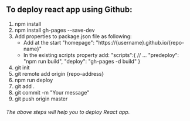 ## To deploy react app using Github:

1. npm install
2. npm install gh-pages --save-dev
3. Add properties to package.json file as following:
    - Add at the start "homepage": "https://{username}.github.io/{repo-name}"
    - In the existing scripts property add:
    "scripts":{
           // ...
          "predeploy": "npm run build",
          "deploy": "gh-pages -d build"
          }
4. git init
5. git remote add origin {repo-address}
6. npm run deploy
7. git add .
8. git commit -m "Your message"
9. git push origin master

###### The above steps will help you to deploy React app.
